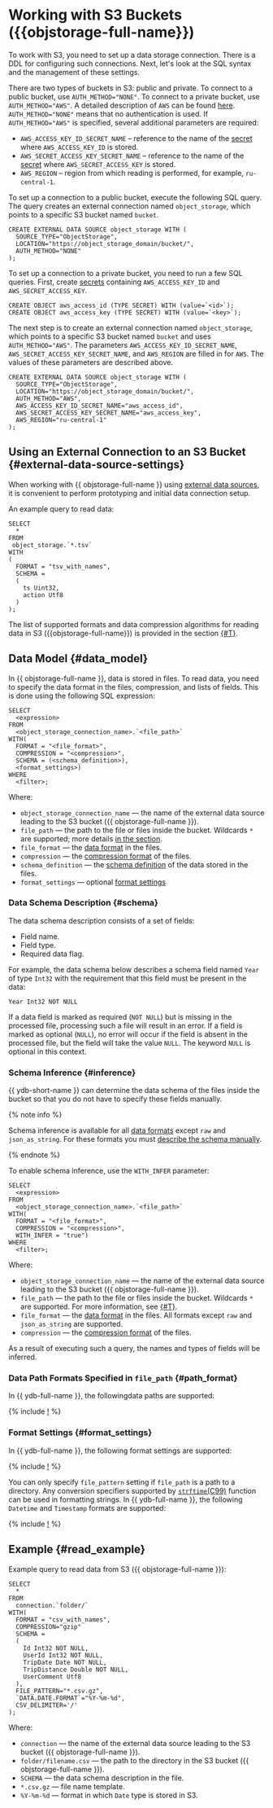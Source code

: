 # Working with S3 Buckets ({{objstorage-full-name}})

To work with S3, you need to set up a data storage connection. There is a DDL for configuring such connections. Next, let's look at the SQL syntax and the management of these settings.

There are two types of buckets in S3: public and private. To connect to a public bucket, use `AUTH_METHOD="NONE"`. To connect to a private bucket, use `AUTH_METHOD="AWS"`. A detailed description of `AWS` can be found [here](https://docs.aws.amazon.com/IAM/latest/UserGuide/reference_sigv-authentication-methods.html). `AUTH_METHOD="NONE"` means that no authentication is used. If `AUTH_METHOD="AWS"` is specified, several additional parameters are required:

- `AWS_ACCESS_KEY_ID_SECRET_NAME` – reference to the name of the [secret](../../datamodel/secrets.md) where `AWS_ACCESS_KEY_ID` is stored.
- `AWS_SECRET_ACCESS_KEY_SECRET_NAME` – reference to the name of the [secret](../../datamodel/secrets.md) where `AWS_SECRET_ACCESS_KEY` is stored.
- `AWS_REGION` – region from which reading is performed, for example, `ru-central-1`.

To set up a connection to a public bucket, execute the following SQL query. The query creates an external connection named `object_storage`, which points to a specific S3 bucket named `bucket`.

```yql
CREATE EXTERNAL DATA SOURCE object_storage WITH (
  SOURCE_TYPE="ObjectStorage",
  LOCATION="https://object_storage_domain/bucket/",
  AUTH_METHOD="NONE"
);
```

To set up a connection to a private bucket, you need to run a few SQL queries. First, create [secrets](../../datamodel/secrets.md) containing `AWS_ACCESS_KEY_ID` and `AWS_SECRET_ACCESS_KEY`.

```yql
CREATE OBJECT aws_access_id (TYPE SECRET) WITH (value=`<id>`);
CREATE OBJECT aws_access_key (TYPE SECRET) WITH (value=`<key>`);
```

The next step is to create an external connection named `object_storage`, which points to a specific S3 bucket named `bucket` and uses `AUTH_METHOD="AWS"`. The parameters `AWS_ACCESS_KEY_ID_SECRET_NAME`, `AWS_SECRET_ACCESS_KEY_SECRET_NAME`, and `AWS_REGION` are filled in for `AWS`. The values of these parameters are described above.

```yql
CREATE EXTERNAL DATA SOURCE object_storage WITH (
  SOURCE_TYPE="ObjectStorage",
  LOCATION="https://object_storage_domain/bucket/",
  AUTH_METHOD="AWS",
  AWS_ACCESS_KEY_ID_SECRET_NAME="aws_access_id",
  AWS_SECRET_ACCESS_KEY_SECRET_NAME="aws_access_key",
  AWS_REGION="ru-central-1"
);
```

## Using an External Connection to an S3 Bucket {#external-data-source-settings}

When working with {{ objstorage-full-name }} using [external data sources](../../datamodel/external_data_source.md), it is convenient to perform prototyping and initial data connection setup.

An example query to read data:

```yql
SELECT
  *
FROM
 object_storage.`*.tsv`
WITH
(
  FORMAT = "tsv_with_names",
  SCHEMA =
  (
    ts Uint32,
    action Utf8
  )
);
```

The list of supported formats and data compression algorithms for reading data in S3 ({{objstorage-full-name}}) is provided in the section [{#T}](formats.md).

## Data Model {#data_model}

In {{ objstorage-full-name }}, data is stored in files. To read data, you need to specify the data format in the files, compression, and lists of fields. This is done using the following SQL expression:

```yql
SELECT
  <expression>
FROM
  <object_storage_connection_name>.`<file_path>`
WITH(
  FORMAT = "<file_format>",
  COMPRESSION = "<compression>",
  SCHEMA = (<schema_definition>),
  <format_settings>)
WHERE
  <filter>;
```

Where:

* `object_storage_connection_name` — the name of the external data source leading to the S3 bucket ({{ objstorage-full-name }}).
* `file_path` — the path to the file or files inside the bucket. Wildcards `*` are supported; more details [in the section](#path_format).
* `file_format` — the [data format](formats.md#formats) in the files.
* `compression` — the [compression format](formats.md#compression_formats) of the files.
* `schema_definition` — the [schema definition](#schema) of the data stored in the files.
* `format_settings` — optional [format settings](#format_settings)

### Data Schema Description {#schema}

The data schema description consists of a set of fields:

- Field name.
- Field type.
- Required data flag.

For example, the data schema below describes a schema field named `Year` of type `Int32` with the requirement that this field must be present in the data:

```text
Year Int32 NOT NULL
```

If a data field is marked as required (`NOT NULL`) but is missing in the processed file, processing such a file will result in an error. If a field is marked as optional (`NULL`), no error will occur if the field is absent in the processed file, but the field will take the value `NULL`. The keyword `NULL` is optional in this context.

### Schema Inference {#inference}

{{ ydb-short-name }} can determine the data schema of the files inside the bucket so that you do not have to specify these fields manually.

{% note info %}

Schema inference is available for all [data formats](formats.md#formats) except `raw` and `json_as_string`. For these formats you must [describe the schema manually](#schema).

{% endnote %}

To enable schema inference, use the `WITH_INFER` parameter:

```yql
SELECT
  <expression>
FROM
  <object_storage_connection_name>.`<file_path>`
WITH(
  FORMAT = "<file_format>",
  COMPRESSION = "<compression>",
  WITH_INFER = "true")
WHERE
  <filter>;
```

Where:

* `object_storage_connection_name` — the name of the external data source leading to the S3 bucket ({{ objstorage-full-name }}).
* `file_path` — the path to the file or files inside the bucket. Wildcards `*` are supported. For more information, see [{#T}](#path_format).
* `file_format` — the [data format](formats.md#formats) in the files. All formats except `raw` and `json_as_string` are supported.
* `compression` — the [compression format](formats.md#compression_formats) of the files.

As a result of executing such a query, the names and types of fields will be inferred.

### Data Path Formats Specified in `file_path` {#path_format}

In {{ ydb-full-name }}, the followingdata paths are supported:

{% include [!](_includes/path_format.md) %}

### Format Settings {#format_settings}

In {{ ydb-full-name }}, the following format settings are supported:

{% include [!](_includes/format_settings.md) %}

You can only specify `file_pattern` setting if `file_path` is a path to a directory. Any conversion specifiers supported by [`strftime`(C99)](https://en.cppreference.com/w/c/chrono/strftime) function can be used in formatting strings. In {{ ydb-full-name }}, the following `Datetime` and `Timestamp` formats are supported:

{% include [!](_includes/date_formats.md) %}

## Example {#read_example}

Example query to read data from S3 ({{ objstorage-full-name }}):

```yql
SELECT
  *
FROM
  connection.`folder/`
WITH(
  FORMAT = "csv_with_names",
  COMPRESSION="gzip"
  SCHEMA =
  (
    Id Int32 NOT NULL,
    UserId Int32 NOT NULL,
    TripDate Date NOT NULL,
    TripDistance Double NOT NULL,
    UserComment Utf8
  ),
  FILE_PATTERN="*.csv.gz",
  `DATA.DATE.FORMAT`="%Y-%m-%d",
  CSV_DELIMITER='/'
);
```

Where:

* `connection` — the name of the external data source leading to the S3 bucket ({{ objstorage-full-name }}).
* `folder/filename.csv` — the path to the directory in the S3 bucket ({{ objstorage-full-name }}).
* `SCHEMA` — the data schema description in the file.
* `*.csv.gz` — file name template.
* `%Y-%m-%d` — format in which `Date` type is stored in S3.
